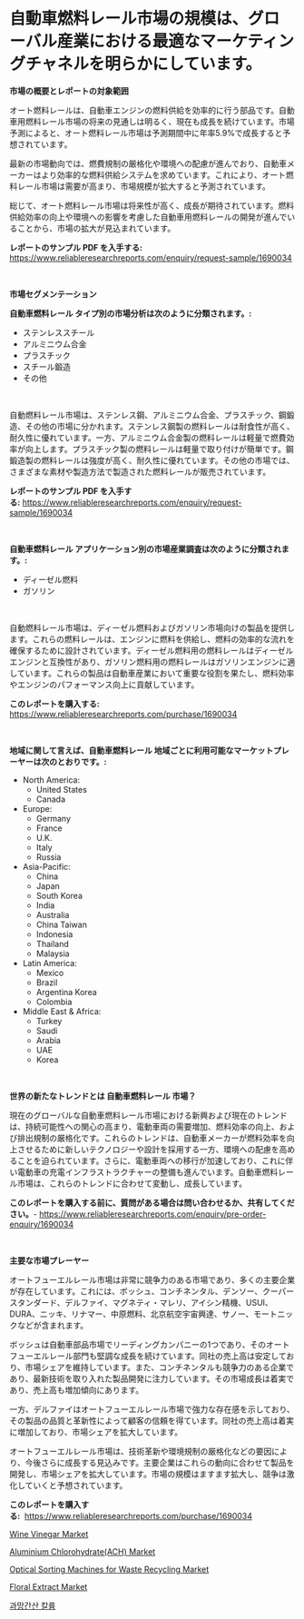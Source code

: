 <p><h1>自動車燃料レール市場の規模は、グローバル産業における最適なマーケティングチャネルを明らかにしています。</h1></p><p><strong>市場の概要とレポートの対象範囲</strong></p>
<p><p>オート燃料レールは、自動車エンジンの燃料供給を効率的に行う部品です。自動車用燃料レール市場の将来の見通しは明るく、現在も成長を続けています。市場予測によると、オート燃料レール市場は予測期間中に年率5.9%で成長すると予想されています。</p><p>最新の市場動向では、燃費規制の厳格化や環境への配慮が進んでおり、自動車メーカーはより効率的な燃料供給システムを求めています。これにより、オート燃料レール市場は需要が高まり、市場規模が拡大すると予測されています。</p><p>総じて、オート燃料レール市場は将来性が高く、成長が期待されています。燃料供給効率の向上や環境への影響を考慮した自動車用燃料レールの開発が進んでいることから、市場の拡大が見込まれています。</p></p>
<p><strong>レポートのサンプル PDF を入手する:</strong> <a href="https://www.reliableresearchreports.com/enquiry/request-sample/1690034">https://www.reliableresearchreports.com/enquiry/request-sample/1690034</a></p>
<p>&nbsp;</p>
<p><strong>市場セグメンテーション</strong></p>
<p><strong>自動車燃料レール タイプ別の市場分析は次のように分類されます。:</strong></p>
<p><ul><li>ステンレススチール</li><li>アルミニウム合金</li><li>プラスチック</li><li>スチール鍛造</li><li>その他</li></ul></p>
<p>&nbsp;</p>
<p><p>自動燃料レール市場は、ステンレス鋼、アルミニウム合金、プラスチック、鋼鍛造、その他の市場に分かれます。ステンレス鋼製の燃料レールは耐食性が高く、耐久性に優れています。一方、アルミニウム合金製の燃料レールは軽量で燃費効率が向上します。プラスチック製の燃料レールは軽量で取り付けが簡単です。鋼鍛造製の燃料レールは強度が高く、耐久性に優れています。その他の市場では、さまざまな素材や製造方法で製造された燃料レールが販売されています。</p></p>
<p><strong>レポートのサンプル PDF を入手する:</strong>&nbsp;<a href="https://www.reliableresearchreports.com/enquiry/request-sample/1690034">https://www.reliableresearchreports.com/enquiry/request-sample/1690034</a></p>
<p>&nbsp;</p>
<p><strong> 自動車燃料レール アプリケーション別の市場産業調査は次のように分類されます。:</strong></p>
<p><ul><li>ディーゼル燃料</li><li>ガソリン</li></ul></p>
<p>&nbsp;</p>
<p><p>自動燃料レール市場は、ディーゼル燃料およびガソリン市場向けの製品を提供します。これらの燃料レールは、エンジンに燃料を供給し、燃料の効率的な流れを確保するために設計されています。ディーゼル燃料用の燃料レールはディーゼルエンジンと互換性があり、ガソリン燃料用の燃料レールはガソリンエンジンに適しています。これらの製品は自動車産業において重要な役割を果たし、燃料効率やエンジンのパフォーマンス向上に貢献しています。</p></p>
<p><strong>このレポートを購入する:</strong>&nbsp; <a href="https://www.reliableresearchreports.com/purchase/1690034">https://www.reliableresearchreports.com/purchase/1690034</a></p>
<p>&nbsp;</p>
<p><strong>地域に関して言えば、自動車燃料レール 地域ごとに利用可能なマーケットプレーヤーは次のとおりです。:</strong></p>
<p><ul>
    <li>
        North America:
        <ul>
            <li>United States</li>
            <li>Canada</li>
        </ul>
    </li>
    <li>
        Europe:
        <ul>
            <li>Germany</li>
            <li>France</li>
            <li>U.K.</li>
            <li>Italy</li>
            <li>Russia</li>
        </ul>
    </li>
    <li>
        Asia-Pacific:
        <ul>
            <li>China</li>
            <li>Japan</li>
            <li>South Korea</li>
            <li>India</li>
            <li>Australia</li>
            <li>China Taiwan</li>
            <li>Indonesia</li>
            <li>Thailand</li>
            <li>Malaysia</li>
        </ul>
    </li>
    <li>
        Latin America:
        <ul>
            <li>Mexico</li>
            <li>Brazil</li>
            <li>Argentina Korea</li>
            <li>Colombia</li>
        </ul>
    </li>
    <li>
        Middle East & Africa:
        <ul>
            <li>Turkey</li>
            <li>Saudi</li>
            <li>Arabia</li>
            <li>UAE</li>
            <li>Korea</li>
        </ul>
    </li>
    </ul></p>
<p>&nbsp;</p>
<p><strong>世界の新たなトレンドとは 自動車燃料レール 市場？</strong></p>
<p><p>現在のグローバルな自動車燃料レール市場における新興および現在のトレンドは、持続可能性への関心の高まり、電動車両の需要増加、燃料効率の向上、および排出規制の厳格化です。これらのトレンドは、自動車メーカーが燃料効率を向上させるために新しいテクノロジーや設計を採用する一方、環境への配慮を高めることを迫られています。さらに、電動車両への移行が加速しており、これに伴い電動車の充電インフラストラクチャーの整備も進んでいます。自動車燃料レール市場は、これらのトレンドに合わせて変動し、成長しています。</p></p>
<p><strong>このレポートを購入する前に、質問がある場合は問い合わせるか、共有してください。</strong>- <a href="https://www.reliableresearchreports.com/enquiry/pre-order-enquiry/1690034">https://www.reliableresearchreports.com/enquiry/pre-order-enquiry/1690034</a></p>
<p>&nbsp;</p>
<p><strong>主要な市場プレーヤー</strong></p>
<p><p>オートフューエルレール市場は非常に競争力のある市場であり、多くの主要企業が存在しています。これには、ボッシュ、コンチネンタル、デンソー、クーパースタンダード、デルファイ、マグネティ・マレリ、アイシン精機、USUI、DURA、ニッキ、リナマー、中原燃料、北京航空宇宙興達、サノー、モートニックなどが含まれます。</p><p>ボッシュは自動車部品市場でリーディングカンパニーの1つであり、そのオートフューエルレール部門も堅調な成長を続けています。同社の売上高は安定しており、市場シェアを維持しています。また、コンチネンタルも競争力のある企業であり、最新技術を取り入れた製品開発に注力しています。その市場成長は着実であり、売上高も増加傾向にあります。</p><p>一方、デルファイはオートフューエルレール市場で強力な存在感を示しており、その製品の品質と革新性によって顧客の信頼を得ています。同社の売上高は着実に増加しており、市場シェアを拡大しています。</p><p>オートフューエルレール市場は、技術革新や環境規制の厳格化などの要因により、今後さらに成長する見込みです。主要企業はこれらの動向に合わせて製品を開発し、市場シェアを拡大しています。市場の規模はますます拡大し、競争は激化していくと予想されています。</p></p>
<p><strong>このレポートを購入する:</strong>&nbsp;&nbsp;<a href="https://www.reliableresearchreports.com/purchase/1690034">https://www.reliableresearchreports.com/purchase/1690034</a></p>
<p><p><a href="https://view.publitas.com/reportprime-1/wine-vinegar-market-size-growth-and-forecast-from-2024-2031/">Wine Vinegar Market</a></p><p><a href="https://military-diascia-e68.notion.site/Aluminium-Chlorohydrate-ACH-Market-Size-Share-Trends-Analysis-Report-By-Material-By-Type-By-En-e79819c1db1044bb901bf0e26a06fde0">Aluminium Chlorohydrate(ACH) Market</a></p><p><a href="https://issuu.com/reportprime-2/docs/optical-sorting-machines-for-waste-recycling-marke">Optical Sorting Machines for Waste Recycling Market</a></p><p><a href="https://github.com/nathandecarvalho/Market-Research-Report-List-2/blob/main/floral-extract-market.md">Floral Extract Market</a></p><p><a href="https://github.com/lzrvbyqzftro57/Market-Research-Report-List-1/blob/main/6112064192822.md">과망간산 칼륨</a></p></p>